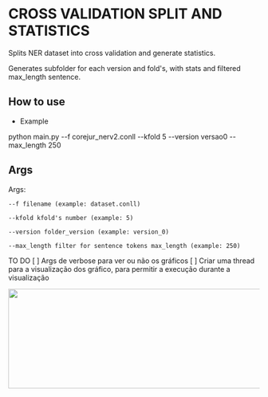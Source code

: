 # CROSS VALIDATION SPLIT AND STATISTICS
Splits NER dataset into cross validation and generate statistics.

Generates subfolder for each version and fold's, with stats and filtered max_length sentence.


## How to use 
- Example

python main.py --f corejur_nerv2.conll --kfold 5 --version versao0 --max_length 250



## Args 
Args:

    --f filename (example: dataset.conll)
    
    --kfold kfold's number (example: 5)
    
    --version folder_version (example: version_0)
    
    --max_length filter for sentence tokens max_length (example: 250)
    


TO DO
[ ] Args de verbose para ver ou não os gráficos
[ ] Criar uma thread para a visualização dos gráfico, para permitir a execução durante a visualização

<img src="https://user-images.githubusercontent.com/58753373/157150045-d1749366-3ac8-412b-b71d-20b89105793d.png" width="600" height="200">


